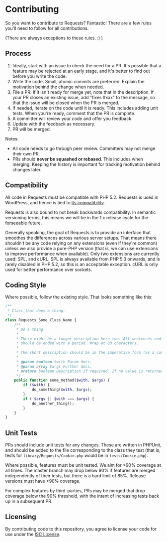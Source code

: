 # Contributing

So you want to contribute to Requests? Fantastic! There are a few rules you'll need to follow for all contributions.

(There are always exceptions to these rules. :) )

## Process

1. Ideally, start with an issue to check the need for a PR. It's possible that a feature may be rejected at an early stage, and it's better to find out before you write the code.
2. Write the code. Small, atomic commits are preferred. Explain the motivation behind the change when needed.
3. File a PR. If it isn't ready for merge yet, note that in the description. If your PR closes an existing issue, add "fixes #xxx" to the message, so that the issue will be closed when the PR is merged.
4. If needed, iterate on the code until it is ready. This includes adding unit tests. When you're ready, comment that the PR is complete.
5. A committer will review your code and offer you feedback.
6. Update with the feedback as necessary.
7. PR will be merged.

Notes:

* All code needs to go through peer review. Committers may not merge their own PR.
* PRs should **never be squashed or rebased**. This includes when merging. Keeping the history is important for tracking motivation behind changes later.

## Compatibility

All code in Requests must be compatible with PHP 5.2.
Requests is used in WordPress, and hence is tied to [its compatibility][wp-requirements].

Requests is also bound to not break backwards compatibility.
In semantic versioning terms, this means we will be in the 1.x release cycle for the forseeable future.

Generally speaking, the goal of Requests is to provide an interface that smoothes the differences across various server setups.
That means there shouldn't be any code relying on any extensions (even if they're common) unless we also provide a pure-PHP version (that is, we can use extensions to improve performance when available). Only two extensions are currently used: SPL, and cURL.
SPL is always available from PHP 5.3 onwards, and is rarely disabled in PHP 5.2, so this is an acceptable exception.
cURL is only used for better performance over sockets.

[wp-requirements]: https://wordpress.org/about/requirements/


## Coding Style

Where possible, follow the existing style. That looks something like this:

```php
/**
 * Class that does a thing.
 */
class Requests_Some_Class_Name {
	/**
	 * Do a thing.
	 *
	 * There might be a longer description here too. All sentences and phrases
	 * should be ended with a period. Wrap at 80 characters.
	 *
	 * The short description should be in the imperative form (as a command).
	 *
	 * @param boolean $with Param docs.
	 * @param array $args Further docs.
	 * @return boolean Description if required. If no value is returned, omit.
	 */
	public function some_method($with, $args) {
		if ($with) {
			do_something($with, $args);
		}
		if (!$args || $with === $args) {
			do_another_thing();
		}
	}
}
```


## Unit Tests

PRs should include unit tests for any changes.
These are written in PHPUnit, and should be added to the file corresponding to the class they test (that is, tests for `library/Requests/Cookie.php` would be in `tests/Cookie.php`).

Where possible, features must be unit tested.
We aim for >90% coverage at all times.
The master branch may drop below 90% if features are merged independently of their tests, but there is a hard limit of 85%. Release versions must have >90% coverage.

For complex features by third-parties, PRs may be merged that drop coverage below the 90% threshold, with the intent of increasing tests back up in a subsequent PR.


## Licensing

By contributing code to this repository, you agree to license your code for use under the [ISC License](https://github.com/rmccue/Requests/blob/master/LICENSE).
